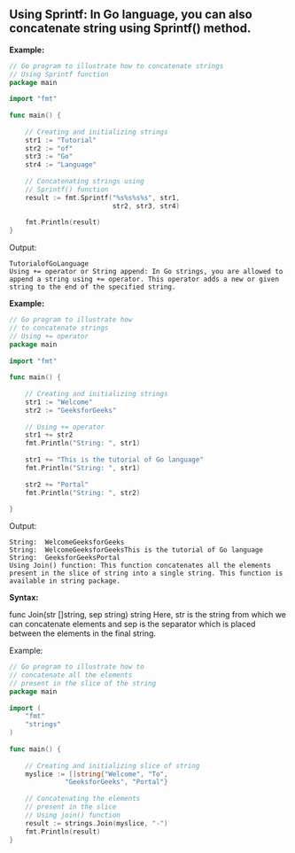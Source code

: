 ## Using Sprintf: In Go language, you can also concatenate string using Sprintf() method.
**Example:**

```go
// Go program to illustrate how to concatenate strings
// Using Sprintf function
package main
  
import "fmt"
  
func main() {
  
    // Creating and initializing strings
    str1 := "Tutorial"
    str2 := "of"
    str3 := "Go"
    str4 := "Language"
  
    // Concatenating strings using 
    // Sprintf() function
    result := fmt.Sprintf("%s%s%s%s", str1, 
                          str2, str3, str4)
      
    fmt.Println(result)
}
```

Output:
```
TutorialofGoLanguage
Using += operator or String append: In Go strings, you are allowed to append a string using += operator. This operator adds a new or given string to the end of the specified string.
```

**Example:**

```go
// Go program to illustrate how
// to concatenate strings
// Using += operator
package main
  
import "fmt"
  
func main() {
  
    // Creating and initializing strings
    str1 := "Welcome"
    str2 := "GeeksforGeeks"
  
    // Using += operator
    str1 += str2
    fmt.Println("String: ", str1)
  
    str1 += "This is the tutorial of Go language"
    fmt.Println("String: ", str1)
  
    str2 += "Portal"
    fmt.Println("String: ", str2)
  
}
```

Output:

```
String:  WelcomeGeeksforGeeks
String:  WelcomeGeeksforGeeksThis is the tutorial of Go language
String:  GeeksforGeeksPortal
Using Join() function: This function concatenates all the elements present in the slice of string into a single string. This function is available in string package.
```

**Syntax:**

func Join(str []string, sep string) string
Here, str is the string from which we can concatenate elements and sep is the separator which is placed between the elements in the final string.

Example:

```go
// Go program to illustrate how to
// concatenate all the elements
// present in the slice of the string
package main
  
import (
    "fmt"
    "strings"
)
  
func main() {
  
    // Creating and initializing slice of string
    myslice := []string{"Welcome", "To",
              "GeeksforGeeks", "Portal"}
  
    // Concatenating the elements 
    // present in the slice
    // Using join() function
    result := strings.Join(myslice, "-")
    fmt.Println(result)
}
```
